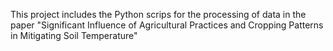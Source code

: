 This project includes the Python scrips for the processing of data in the paper "Significant Influence of Agricultural Practices and Cropping Patterns in Mitigating Soil Temperature"

